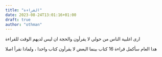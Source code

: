 ```yaml
---
title: "القراءة"
date: 2023-08-24T13:01:16+01:00
draft: true
author: "othman"
---
```


ارى اغلبية الناس من حولي لا يقرأون
والحجة ان ليس لديهم الوقت للقراءة

هدا العام سأكمل قراءة 16 كتاب
بينما البعض لا يقرأون كتاب واحدا ، ولمادا نقرأ اصلا
